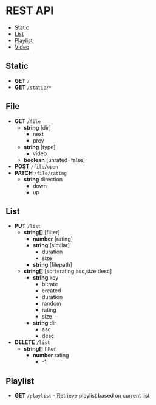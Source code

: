 # REST API

- [Static](#static)
- [List](#list)
- [Playlist](#playlist)
- [Video](#video)

## Static

- **GET** `/`
- **GET** `/static/*`

## File

- **GET** `/file`
  - **string** [dir]
    - next
    - prev
  - **string** [type]
    - video
  - **boolean** [unrated=false]
- **POST** `/file/open`
- **PATCH** `/file/rating`
  - **string** direction
    - down
    - up

## List

- **PUT** `/list`
  - **string[]** [filter]
    - **number** [rating]
    - **string** [similar]
      - duration
      - size
    - **string** [filepath]
  - **string[]** [sort=rating:asc,size:desc]
    - **string** key
      - bitrate
      - created
      - duration
      - random
      - rating
      - size
    - **string** dir
      - asc
      - desc
- **DELETE** `/list`
  - **string[]** filter
    - **number** rating
      - -1

## Playlist

- **GET** `/playlist` - Retrieve playlist based on current list
